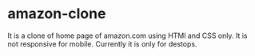 # amazon-clone
It is a clone of home page of amazon.com using HTMl and CSS only. It is not responsive for mobile. Currently it is only for destops.
